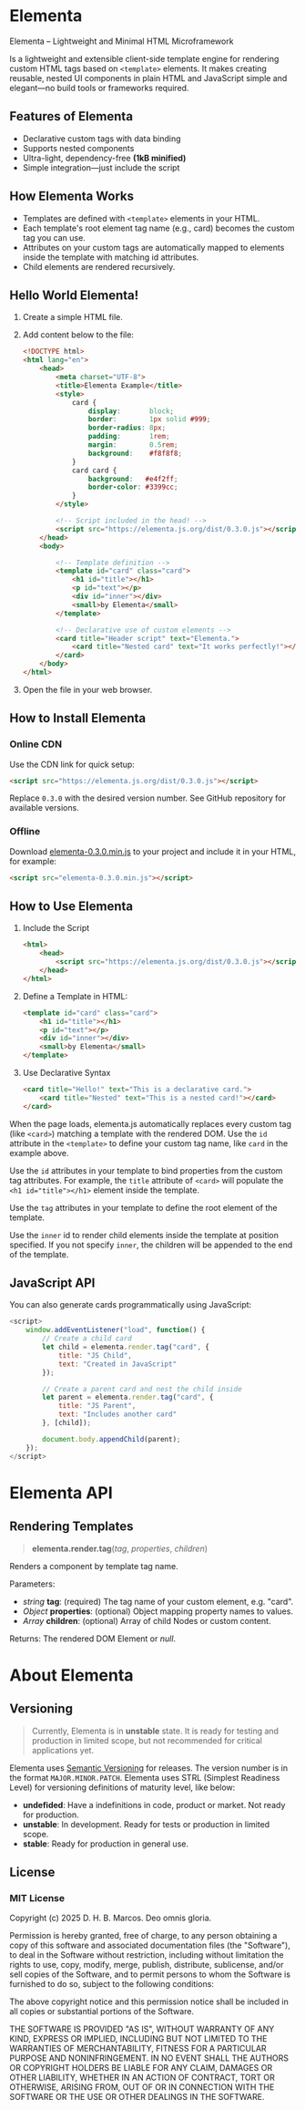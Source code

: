 # Elementa

Elementa – Lightweight and Minimal HTML Microframework

Is a lightweight and extensible client-side template engine for rendering custom HTML tags based on `<template>` elements.
It makes creating reusable, nested UI components in plain HTML and JavaScript simple and elegant—no build tools or frameworks required.

## Features of Elementa

- Declarative custom tags with data binding
- Supports nested components
- Ultra-light, dependency-free **(1kB minified)**
- Simple integration—just include the script

## How Elementa Works

- Templates are defined with `<template>` elements in your HTML.
- Each template's root element tag name (e.g., card) becomes the custom tag you can use.
- Attributes on your custom tags are automatically mapped to elements inside the template with matching id attributes.
- Child elements are rendered recursively.

## Hello World Elementa!

1. Create a simple HTML file.

2. Add content below to the file:

    ```html
    <!DOCTYPE html>
    <html lang="en">
        <head>
            <meta charset="UTF-8">
            <title>Elementa Example</title>
            <style>
                card {
                    display:       block;
                    border:        1px solid #999;
                    border-radius: 8px;
                    padding:       1rem;
                    margin:        0.5rem;
                    background:    #f8f8f8;
                }
                card card {
                    background:   #e4f2ff;
                    border-color: #3399cc;
                }
            </style>

            <!-- Script included in the head! -->
            <script src="https://elementa.js.org/dist/0.3.0.js"></script>
        </head>
        <body>

            <!-- Template definition -->
            <template id="card" class="card">
                <h1 id="title"></h1>
                <p id="text"></p>
                <div id="inner"></div>
                <small>by Elementa</small>
            </template>

            <!-- Declarative use of custom elements -->
            <card title="Header script" text="Elementa.">
                <card title="Nested card" text="It works perfectly!"></card>
            </card>
        </body>
    </html>
    ```

3. Open the file in your web browser.

## How to Install Elementa

### Online CDN

Use the CDN link for quick setup:

```html
<script src="https://elementa.js.org/dist/0.3.0.js"></script>
```

Replace `0.3.0` with the desired version number. See GitHub repository for available versions.

### Offline

Download [elementa-0.3.0.min.js](dist/elementa-0.3.0.min.js) to your project and include it in your HTML, for example:

```html
<script src="elementa-0.3.0.min.js"></script>
```

## How to Use Elementa

1. Include the Script

    ```html
    <html>
        <head>
            <script src="https://elementa.js.org/dist/0.3.0.js"></script>
        </head>
    </html>
    ```

2. Define a Template in HTML:

    ```html
    <template id="card" class="card">
        <h1 id="title"></h1>
        <p id="text"></p>
        <div id="inner"></div>
        <small>by Elementa</small>
    </template>
    ```

3. Use Declarative Syntax

    ```html
    <card title="Hello!" text="This is a declarative card.">
        <card title="Nested" text="This is a nested card!"></card>
    </card>
    ```

When the page loads, elementa.js automatically replaces every custom tag (like `<card>`) matching a template with the rendered DOM. Use the `id` attribute in the `<template>` to define your custom tag name, like `card` in the example above.

Use the `id` attributes in your template to bind properties from the custom tag attributes. For example, the `title` attribute of `<card>` will populate the `<h1 id="title"></h1>` element inside the template.

Use the `tag` attributes in your template to define the root element of the template.

Use the `inner` id to render child elements inside the template at position specified. If you not specify `inner`, the children will be appended to the end of the template.

## JavaScript API

You can also generate cards programmatically using JavaScript:

```js
<script>
    window.addEventListener("load", function() {
        // Create a child card
        let child = elementa.render.tag("card", {
            title: "JS Child",
            text: "Created in JavaScript"
        });

        // Create a parent card and nest the child inside
        let parent = elementa.render.tag("card", {
            title: "JS Parent",
            text: "Includes another card"
        }, [child]);

        document.body.appendChild(parent);
    });
</script>
```

# Elementa API

## Rendering Templates

> **elementa.render.tag**(*tag*, *properties*, *children*)

Renders a component by template tag name.

Parameters:

- *string* **tag**: (required) The tag name of your custom element, e.g. "card".
- *Object* **properties**: (optional) Object mapping property names to values.
- *Array*  **children**: (optional) Array of child Nodes or custom content.

Returns: The rendered DOM Element or *null*.

# About Elementa

## Versioning

> Currently, Elementa is in **unstable** state. It is ready for testing and production in limited scope, but not recommended for critical applications yet.

Elementa uses [Semantic Versioning](https://semver.org/) for releases. The version number is in the format `MAJOR.MINOR.PATCH`. Elementa uses STRL (Simplest Readiness Level) for versioning definitions of maturity level, like below:

- **undefided**: Have a indefinitions in code, product or market. Not ready for production.
- **unstable**: In development. Ready for tests or production in limited scope.
- **stable**: Ready for production in general use.

## License

### MIT License

Copyright (c) 2025 D. H. B. Marcos. Deo omnis gloria.

Permission is hereby granted, free of charge, to any person obtaining a copy
of this software and associated documentation files (the "Software"), to deal
in the Software without restriction, including without limitation the rights
to use, copy, modify, merge, publish, distribute, sublicense, and/or sell
copies of the Software, and to permit persons to whom the Software is
furnished to do so, subject to the following conditions:

The above copyright notice and this permission notice shall be included in all
copies or substantial portions of the Software.

THE SOFTWARE IS PROVIDED "AS IS", WITHOUT WARRANTY OF ANY KIND, EXPRESS OR
IMPLIED, INCLUDING BUT NOT LIMITED TO THE WARRANTIES OF MERCHANTABILITY,
FITNESS FOR A PARTICULAR PURPOSE AND NONINFRINGEMENT. IN NO EVENT SHALL THE
AUTHORS OR COPYRIGHT HOLDERS BE LIABLE FOR ANY CLAIM, DAMAGES OR OTHER
LIABILITY, WHETHER IN AN ACTION OF CONTRACT, TORT OR OTHERWISE, ARISING FROM,
OUT OF OR IN CONNECTION WITH THE SOFTWARE OR THE USE OR OTHER DEALINGS IN THE
SOFTWARE.
